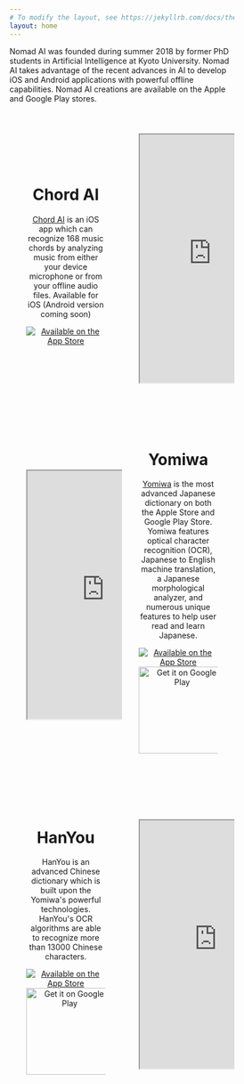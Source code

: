 ```yaml
---
# To modify the layout, see https://jekyllrb.com/docs/themes/#overriding-theme-defaults
layout: home
---
```


<style>
* {
  box-sizing: border-box;
}

.row {
  display: flex;
  flex-wrap: wrap;
  align-items: center;
  justify-content: center;
  padding-top: 30px;
  padding-bottom: 30px;
}
.yomiwa {
  display: flex;
  flex-direction: row-reverse;
}
.column {
  float: center;
  width: 50%;
  padding: 30px;
  padding-top: 10px;
  padding-bottom: 10px;
  text-align: center;
}


@media screen and (max-width: 600px) {
  .row {
    flex-direction: column;
  }
  .column {
    width: 100%;
  }
}


.row:after {
  content: ""; -->
  display: flex; -->
  clear: both; -->
}

</style>

Nomad AI was founded during summer 2018 by former PhD students in Artificial Intelligence at Kyoto University. Nomad AI takes advantage of the recent advances in AI to develop iOS and Android applications with powerful offline capabilities. Nomad AI creations are available on the Apple and Google Play stores.

<div class="row chordai">
  <div class="column">
    <h1>Chord AI</h1>
    <a href="http://www.chordai.net">Chord AI</a> is an iOS app which can recognize 168 music chords by analyzing music from either your device microphone or from your offline audio files. Available for iOS (Android version coming soon)
    <p>
      <center><a class="badge" href="https://apps.apple.com/app/chord-ai/id1446177109"><img class="badge" src="https://arolet.github.io/res/Download_on_the_App_Store_Badge_US-UK_135x40.svg" alt="Available on the App Store"/></a>
      </center>
    </p>
  </div>
  <div class="column">
    <center>
    <iframe width="260" height="450" src="https://www.youtube.com/embed/B7O4t7mweVw">
    </iframe>
    </center>
  </div>
</div>

<div class="row yomiwa">
<div class="column">
<h1>Yomiwa</h1>
<a href="https://www.yomiwa.net">Yomiwa</a> is the most advanced Japanese dictionary on both the Apple Store and Google Play Store. Yomiwa features optical character recognition (OCR), Japanese to English machine translation, a Japanese morphological analyzer, and numerous unique features to help user read and learn Japanese.

<p>
    <center><a class="badge" href="https://itunes.apple.com/app/yomiwa/id670931120"><img class="badge" src="https://arolet.github.io/res/Download_on_the_App_Store_Badge_US-UK_135x40.svg" alt="Available on the App Store"/></a>
        <a href="https://play.google.com/store/apps/details?id=com.yomiwa.yomiwa"><img alt="Get it on Google Play" width="156" src="https://play.google.com/intl/en_us/badges/images/generic/en-play-badge.png" /></a>
    </center>
</p>
</div>


<div class="column">
<center>
<iframe width="280" height="450" src="https://www.youtube.com/embed/CQZD7iT7GQw">
</iframe>
</center>
</div>


</div>

<div class="row hanyou">

  <div class="column">
  <h1>HanYou</h1>
  HanYou is an advanced Chinese dictionary which is built upon the Yomiwa's powerful technologies. HanYou's OCR algorithms are able to recognize more than 13000 Chinese characters.
  <p>
      <center><a class="badge" href="https://itunes.apple.com/us/app/hanyou-chinese-dictionary-and-translator/id901093520?mt=8"><img class="badge" src="https://arolet.github.io/res/Download_on_the_App_Store_Badge_US-UK_135x40.svg" alt="Available on the App Store"/></a>
          <a href="https://play.google.com/store/apps/details?id=com.yomiwa.hanyou&hl=en&utm_source=global_co&utm_medium=prtnr&utm_content=Mar2515&utm_campaign=PartBadge&pcampaignid=MKT-Other-global-all-co-prtnr-py-PartBadge-Mar2515-1"><img alt="Get it on Google Play" width="156" src="https://play.google.com/intl/en_us/badges/images/generic/en-play-badge.png" /></a>
      </center>
   </p>
   </div>
  <div class="column">
   <center>
   <iframe width="280" height="450" src="https://www.youtube.com/embed/4Vu-E9KeGmc">
   </iframe>
   </center>
  </div>
</div>

